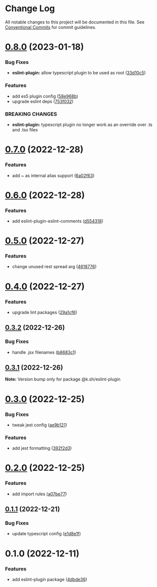 # Change Log

All notable changes to this project will be documented in this file.
See [Conventional Commits](https://conventionalcommits.org) for commit guidelines.

# [0.8.0](https://github.com/karolis-sh/configs/compare/@k.sh/eslint-plugin@0.7.0...@k.sh/eslint-plugin@0.8.0) (2023-01-18)


### Bug Fixes

* **eslint-plugin:** allow typescript plugin to be used as root ([33d10c5](https://github.com/karolis-sh/configs/commit/33d10c54b6ecb24b01630e214bb78d7d39a6221b))


### Features

* add es5 plugin config ([58e968b](https://github.com/karolis-sh/configs/commit/58e968bad4a14bcabef8129c047ba93b11e78578))
* upgrade eslint deps ([753f032](https://github.com/karolis-sh/configs/commit/753f032035e74f6f6db6de4c95dde6ad4b6f2f2e))


### BREAKING CHANGES

* **eslint-plugin:** typescript plugin no longer work as an override over .ts and .tsx files





# [0.7.0](https://github.com/karolis-sh/configs/compare/@k.sh/eslint-plugin@0.6.0...@k.sh/eslint-plugin@0.7.0) (2022-12-28)

### Features

- add ~ as internal alias support ([6a02f63](https://github.com/karolis-sh/configs/commit/6a02f633a7908dfad9d33eb893ef3af9a5cd16cf))

# [0.6.0](https://github.com/karolis-sh/configs/compare/@k.sh/eslint-plugin@0.5.0...@k.sh/eslint-plugin@0.6.0) (2022-12-28)

### Features

- add eslint-plugin-eslint-comments ([d554318](https://github.com/karolis-sh/configs/commit/d5543184938ff41a45137065a7ced79d7601e07d))

# [0.5.0](https://github.com/karolis-sh/configs/compare/@k.sh/eslint-plugin@0.4.0...@k.sh/eslint-plugin@0.5.0) (2022-12-27)

### Features

- change unused rest spread arg ([4618776](https://github.com/karolis-sh/configs/commit/46187766d5dd4debca9181d7ac08aa87fe7e9004))

# [0.4.0](https://github.com/karolis-sh/configs/compare/@k.sh/eslint-plugin@0.3.2...@k.sh/eslint-plugin@0.4.0) (2022-12-27)

### Features

- upgrade lint packages ([29a1cf6](https://github.com/karolis-sh/configs/commit/29a1cf6ee4d052dc99ae71267a2fed0cecf76df8))

## [0.3.2](https://github.com/karolis-sh/configs/compare/@k.sh/eslint-plugin@0.3.1...@k.sh/eslint-plugin@0.3.2) (2022-12-26)

### Bug Fixes

- handle .jsx filenames ([b8683c1](https://github.com/karolis-sh/configs/commit/b8683c1f54fc98d8a5567b7e279dfb7a1c4b3296))

## [0.3.1](https://github.com/karolis-sh/configs/compare/@k.sh/eslint-plugin@0.3.0...@k.sh/eslint-plugin@0.3.1) (2022-12-26)

**Note:** Version bump only for package @k.sh/eslint-plugin

# [0.3.0](https://github.com/karolis-sh/configs/compare/@k.sh/eslint-plugin@0.2.0...@k.sh/eslint-plugin@0.3.0) (2022-12-25)

### Bug Fixes

- tweak jest config ([ae9b121](https://github.com/karolis-sh/configs/commit/ae9b121d7a093c5ee95bf07190988ad03c9d559e))

### Features

- add jest formatting ([392f2d3](https://github.com/karolis-sh/configs/commit/392f2d30cd1694aeebdc4d8332cf61fd7568c0b7))

# [0.2.0](https://github.com/karolis-sh/configs/compare/@k.sh/eslint-plugin@0.1.1...@k.sh/eslint-plugin@0.2.0) (2022-12-25)

### Features

- add import rules ([a07be77](https://github.com/karolis-sh/configs/commit/a07be77438ebeb469f63d61530fb665fba6065c5))

## [0.1.1](https://github.com/karolis-sh/configs/compare/@k.sh/eslint-plugin@0.1.0...@k.sh/eslint-plugin@0.1.1) (2022-12-21)

### Bug Fixes

- update typescript config ([e1d8e1f](https://github.com/karolis-sh/configs/commit/e1d8e1ffc57d88835624717b41d89e73d51bc19c))

# 0.1.0 (2022-12-11)

### Features

- add eslint-plugin package ([4dbde36](https://github.com/karolis-sh/configs/commit/4dbde36045c8bf1869255fd13dc2a87037e2cddd))
